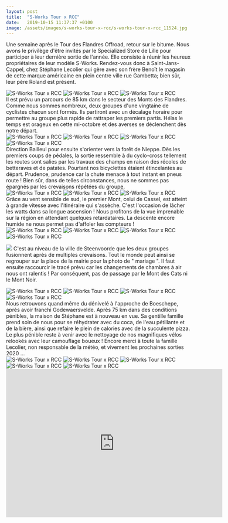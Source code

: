 ```yaml
---
layout: post
title:  "S-Works Tour x RCC"
date:   2019-10-15 11:37:37 +0100
image: /assets/images/s-works-tour-x-rcc/s-works-tour-x-rcc_11524.jpg
---
```

Une semaine après le Tour des Flandres Offroad, retour sur le bitume.
Nous avons le privilège d'être invités par le Specialized Store de Lille pour participer à leur dernière sortie de l'année.
Elle consiste à réunir les heureux propriétaires de leur modèle S-Works.
Rendez-vous donc à Saint-Jans-Cappel, chez Stéphane Lecolier qui gère avec son frère Benoît le magasin de cette marque américaine en plein centre ville rue Gambetta; bien sûr, leur père Roland est présent.
<div class="gallery-box">
  <div class="gallery">
<img src="/assets/images/s-works-tour-x-rcc/s-works-tour-x-rcc_11510.jpg" title="préparatifs" alt="S-Works Tour x RCC" >
<img src="/assets/images/s-works-tour-x-rcc/s-works-tour-x-rcc_11511.jpg" title="" alt="S-Works Tour x RCC" >
<img src="/assets/images/s-works-tour-x-rcc/s-works-tour-x-rcc_11532.jpg" title="Stéphane Lecolier ( Merci Mlle Lecolier )" alt="S-Works Tour x RCC" >
</div>
</div>
Il est prévu un parcours de 85 km dans le secteur des Monts des Flandres.
Comme nous sommes nombreux, deux groupes d'une vingtaine de cyclistes chacun sont formés.
Ils partiront avec un décalage horaire pour permettre au groupe plus rapide de rattraper les premiers partis.
Hélas le temps est orageux en cette mi-octobre et des averses se déclenchent dès notre départ.
<div class="gallery-box">
  <div class="gallery">
<img src="/assets/images/s-works-tour-x-rcc/s-works-tour-x-rcc_11512.jpg" title="Bailleul" alt="S-Works Tour x RCC" >
<img src="/assets/images/s-works-tour-x-rcc/s-works-tour-x-rcc_11513.jpg" title="Forêt de ..." alt="S-Works Tour x RCC" >
<img src="/assets/images/s-works-tour-x-rcc/s-works-tour-x-rcc_11514.jpg" title="... Nieppe" alt="S-Works Tour x RCC" >
<img src="/assets/images/s-works-tour-x-rcc/s-works-tour-x-rcc_11515.jpg" title="" alt="S-Works Tour x RCC" >
</div>
</div>
Direction Bailleul pour ensuite s'orienter vers la forêt de Nieppe.
Dès les premiers coups de pédales, la sortie ressemble à du cyclo-cross tellement les routes sont salies par les travaux des champs en raison des récoles de betteraves et de patates.
Pourtant nos bicyclettes étaient étincelantes au départ.
Prudence, prudence car la chute menace à tout instant en pneus route !
Bien sûr, dans de telles circonstances, nous ne sommes pas épargnés par les crevaisons répétées du groupe.
<div class="gallery-box">
  <div class="gallery">
<img src="/assets/images/s-works-tour-x-rcc/s-works-tour-x-rcc_11519.jpg" title="Michaël" alt="S-Works Tour x RCC" >
<img src="/assets/images/s-works-tour-x-rcc/s-works-tour-x-rcc_11520.jpg" title="Encore une crevaison !" alt="S-Works Tour x RCC" >
<img src="/assets/images/s-works-tour-x-rcc/s-works-tour-x-rcc_11521.jpg" title="" alt="S-Works Tour x RCC" >
</div>
</div>
Grâce au vent sensible de sud, le premier Mont, celui de Cassel, est atteint à grande vitesse avec l'itinéraire qui s'assèche.
C'est l'occasion de lâcher les watts dans sa longue ascension !
Nous profitons de la vue imprenable sur la région en attendant quelques retardataires.
La descente encore humide ne nous permet pas d'affoler les compteurs !
<div class="gallery-box">
  <div class="gallery">
<img src="/assets/images/s-works-tour-x-rcc/s-works-tour-x-rcc_11522.jpg" title="" alt="S-Works Tour x RCC" >
<img src="/assets/images/s-works-tour-x-rcc/s-works-tour-x-rcc_11523.jpg" title="" alt="S-Works Tour x RCC" >
<img src="/assets/images/s-works-tour-x-rcc/s-works-tour-x-rcc_11524.jpg" title="" alt="S-Works Tour x RCC" >
<img src="/assets/images/s-works-tour-x-rcc/s-works-tour-x-rcc_11528.jpg" title="Benoît Lecolier" alt="S-Works Tour x RCC" >
</div>
</div>

![](/assets/images/s-works-tour-x-rcc/11524.jpg)
C'est au niveau de la ville de Steenvoorde que les deux groupes fusionnent après de multiples crevaisons.
Tout le monde peut ainsi se regrouper sur la place de la mairie pour la photo de " mariage ".
Il faut ensuite raccourcir le tracé prévu car les changements de chambres à air nous ont ralentis !
Par conséquent, pas de passage par le Mont des Cats ni le Mont Noir.
<div class="gallery-box">
  <div class="gallery">
<img src="/assets/images/s-works-tour-x-rcc/s-works-tour-x-rcc_11525.jpg" title="" alt="S-Works Tour x RCC" >
<img src="/assets/images/s-works-tour-x-rcc/s-works-tour-x-rcc_11526.jpg" title="Two Moulins" alt="S-Works Tour x RCC" >
<img src="/assets/images/s-works-tour-x-rcc/s-works-tour-x-rcc_11527.jpg" title="" alt="S-Works Tour x RCC" >
<img src="/assets/images/s-works-tour-x-rcc/s-works-tour-x-rcc_11533.jpg" title="Rassemblement de gendarmes !" alt="S-Works Tour x RCC" >
</div>
</div>
Nous retrouvons quand même du dénivelé à l'approche de Boeschepe, après avoir franchi Godewaersvelde.
Après 75 km dans des conditions pénibles, la maison de Stéphane est à nouveau en vue.
Sa gentille famille prend soin de nous pour se réhydrater avec du coca, de l'eau pétillante et de la bière, ainsi que refaire le plein de calories avec de la succulente pizza.
Le plus pénible reste à venir avec le nettoyage de nos magnifiques vélos relookés avec leur camouflage boueux !
Encore merci à toute la famille Lecolier, non responsable de la météo, et vivement les prochaines sorties 2020 ...
<div class="gallery-box">
  <div class="gallery">
<img src="/assets/images/s-works-tour-x-rcc/s-works-tour-x-rcc_11516.jpg" title="" alt="S-Works Tour x RCC" >
<img src="/assets/images/s-works-tour-x-rcc/s-works-tour-x-rcc_11517.jpg" title="Roland Lecolier" alt="S-Works Tour x RCC" >
<img src="/assets/images/s-works-tour-x-rcc/s-works-tour-x-rcc_11518.jpg" title="" alt="S-Works Tour x RCC" >
<img src="/assets/images/s-works-tour-x-rcc/s-works-tour-x-rcc_11536.jpg" title="" alt="S-Works Tour x RCC" >
<img src="/assets/images/s-works-tour-x-rcc/s-works-tour-x-rcc_11537.jpg" title="" alt="S-Works Tour x RCC" >
</div>
</div>


<center><iframe src="https://www.strava.com/activities/2786659975/embed/00b353ddccef6457fea85ff884ce890f1b1e2491" width="590" height="405" frameborder="0" scrolling="no" data-mce-fragment="1"></iframe></center>